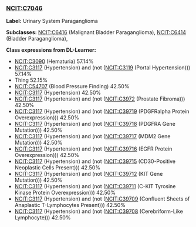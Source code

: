 
### [NCIT:C7046](http://purl.obolibrary.org/obo/NCIT_C7046)
**Label:** Urinary System Paraganglioma

**Subclasses:** [NCIT:C6416](http://purl.obolibrary.org/obo/NCIT_C6416) (Malignant Bladder Paraganglioma), [NCIT:C6414](http://purl.obolibrary.org/obo/NCIT_C6414) (Bladder Paraganglioma), 

**Class expressions from DL-Learner:**

- [NCIT:C3090](http://purl.obolibrary.org/obo/NCIT_C3090) (Hematuria) 57.14%
- [NCIT:C3117](http://purl.obolibrary.org/obo/NCIT_C3117) (Hypertension) and (not ([NCIT:C3119](http://purl.obolibrary.org/obo/NCIT_C3119) (Portal Hypertension))) 57.14%
- Thing 52.15%
- [NCIT:C54707](http://purl.obolibrary.org/obo/NCIT_C54707) (Blood Pressure Finding) 42.50%
- [NCIT:C3117](http://purl.obolibrary.org/obo/NCIT_C3117) (Hypertension) 42.50%
- [NCIT:C3117](http://purl.obolibrary.org/obo/NCIT_C3117) (Hypertension) and (not ([NCIT:C3972](http://purl.obolibrary.org/obo/NCIT_C3972) (Prostate Fibroma))) 42.50%
- [NCIT:C3117](http://purl.obolibrary.org/obo/NCIT_C3117) (Hypertension) and (not ([NCIT:C39719](http://purl.obolibrary.org/obo/NCIT_C39719) (PDGFRalpha Protein Overexpression))) 42.50%
- [NCIT:C3117](http://purl.obolibrary.org/obo/NCIT_C3117) (Hypertension) and (not ([NCIT:C39718](http://purl.obolibrary.org/obo/NCIT_C39718) (PDGFRA Gene Mutation))) 42.50%
- [NCIT:C3117](http://purl.obolibrary.org/obo/NCIT_C3117) (Hypertension) and (not ([NCIT:C39717](http://purl.obolibrary.org/obo/NCIT_C39717) (MDM2 Gene Mutation))) 42.50%
- [NCIT:C3117](http://purl.obolibrary.org/obo/NCIT_C3117) (Hypertension) and (not ([NCIT:C39716](http://purl.obolibrary.org/obo/NCIT_C39716) (EGFR Protein Overexpression))) 42.50%
- [NCIT:C3117](http://purl.obolibrary.org/obo/NCIT_C3117) (Hypertension) and (not ([NCIT:C39715](http://purl.obolibrary.org/obo/NCIT_C39715) (CD30-Positive Neoplastic Cells Present))) 42.50%
- [NCIT:C3117](http://purl.obolibrary.org/obo/NCIT_C3117) (Hypertension) and (not ([NCIT:C39712](http://purl.obolibrary.org/obo/NCIT_C39712) (KIT Gene Mutation))) 42.50%
- [NCIT:C3117](http://purl.obolibrary.org/obo/NCIT_C3117) (Hypertension) and (not ([NCIT:C39711](http://purl.obolibrary.org/obo/NCIT_C39711) (C-KIT Tyrosine Kinase Protein Overexpression))) 42.50%
- [NCIT:C3117](http://purl.obolibrary.org/obo/NCIT_C3117) (Hypertension) and (not ([NCIT:C39709](http://purl.obolibrary.org/obo/NCIT_C39709) (Confluent Sheets of Anaplastic T-Lymphocytes Present))) 42.50%
- [NCIT:C3117](http://purl.obolibrary.org/obo/NCIT_C3117) (Hypertension) and (not ([NCIT:C39708](http://purl.obolibrary.org/obo/NCIT_C39708) (Cerebriform-Like Lymphocyte))) 42.50%


